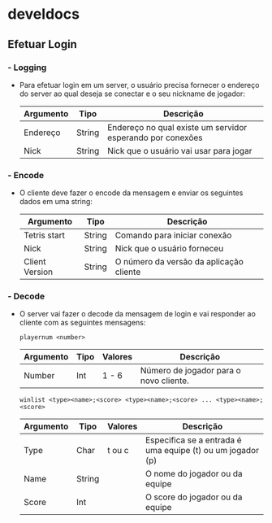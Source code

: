 # develdocs

## Efetuar Login  

### - Logging 
- Para efetuar login em um server, o usuário precisa fornecer o endereço do server ao qual deseja se conectar e o seu nickname de jogador:

  |Argumento |Tipo   |Descrição                                                 |
  |----------|-------|----------------------------------------------------------|
  |Endereço  |String |Endereço no qual existe um servidor esperando por conexões|
  |Nick      |String |Nick que o usuário vai usar para jogar                    |  

### - Encode
- O cliente deve fazer o encode da mensagem e enviar os seguintes dados em uma string:

  |Argumento      |Tipo   |Descrição                                                 |
  |---------------|-------|----------------------------------------------------------|
  |Tetris start   |String |Comando para iniciar conexão                              |
  |Nick           |String |Nick que o usuário forneceu                               |
  |Client Version |String |O número da versão da aplicação cliente                   |
  
### - Decode
- O server vai fazer o decode da mensagem de login e vai responder ao cliente com as seguintes mensagens:

  ```
  playernum <number>
  ```
  
  |Argumento |Tipo   |Valores|Descrição                                                 |
  |----------|-------|-------|----------------------------------------------------------|
  |Number    |Int    |1 - 6  |Número de jogador para o novo cliente.                    |
  
  
  ```
  winlist <type><name>;<score> <type><name>;<score> ... <type><name>;<score>
  ```
  
  |Argumento |Tipo   |Valores|Descrição                                                 |
  |----------|-------|-------|----------------------------------------------------------|
  |Type      |Char   |t ou c |Especifica se a entrada é uma equipe (t) ou um jogador (p)|
  |Name      |String |       |O nome do jogador ou da equipe                            |
  |Score     |Int    |       |O score do jogador ou da equipe                           |
  





